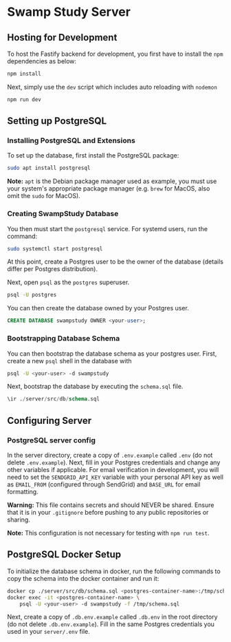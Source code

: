 # Swamp Study Server

## Hosting for Development

To host the Fastify backend for development, you first have to install the
`npm` dependencies as below:

```bash
npm install
```

Next, simply use the `dev` script which includes auto reloading with `nodemon`

```bash
npm run dev
```

## Setting up PostgreSQL

### Installing PostgreSQL and Extensions

To set up the database, first install the PostgreSQL package:

```bash
sudo apt install postgresql
```

**Note:** `apt` is the Debian package manager used as example, you must use
your system's appropriate package manager (e.g. `brew` for MacOS, also omit the
`sudo` for MacOS).

### Creating SwampStudy Database

You then must start the `postgresql` service. For systemd users, run the
command:

```bash
sudo systemctl start postgresql
```

At this point, create a Postgres user to be the owner of the database
(details differ per Postgres distribution).

Next, open `psql` as the `postgres` superuser.

```bash
psql -U postgres
```

You can then create the database owned by your Postgres user.

```sql
CREATE DATABASE swampstudy OWNER <your-user>;
```

### Bootstrapping Database Schema

You can then bootstrap the database schema as your postgres user. First, create
a new `psql` shell in the database with

```bash
psql -U <your-user> -d swampstudy
```

Next, bootstrap the database by executing the `schema.sql` file.

```sql
\ir ./server/src/db/schema.sql
```

## Configuring Server

### PostgreSQL server config

In the server directory, create a copy of `.env.example` called `.env` (do not
delete `.env.example`). Next, fill in your Postgres credentials and change any
other variables if applicable. For email verification in development, you will
need to set the `SENDGRID_API_KEY` variable with your personal API key as well
as `EMAIL_FROM` (configured through SendGrid) and `BASE_URL` for email
formatting.

**Warning:** This file contains secrets and should NEVER be shared. Ensure that
it is in your `.gitignore` before pushing to any public repositories or
sharing.

**Note:** This configuration is not necessary for testing with `npm run test`.

## PostgreSQL Docker Setup

To initialize the database schema in docker, run the following commands to copy
the schema into the docker container and run it:

```bash
docker cp ./server/src/db/schema.sql <postgres-container-name>:/tmp/schema.sql
docker exec -it <postgres-container-name> \
    psql -U <your-user> -d swampstudy -f /tmp/schema.sql
```

Next, create a copy of `.db.env.example` called `.db.env` in the root directory
(do not delete `.db.env.example`). Fill in the same Postgres credentials you
used in your `server/.env` file.
